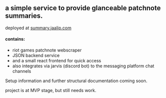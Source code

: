 ## a simple service to provide glanceable patchnote summaries.

deployed at 
[summary.jaalip.com](http://summary.jaalip.com/)

#### contains:
- riot games patchnote webscraper
- JSON backend service
- and a small react frontend for quick access
- also integrates via jarvis (discord bot) to the messaging platform chat channels

Setup information and further structural documentation coming soon.

project is at MVP stage, but still needs work.
